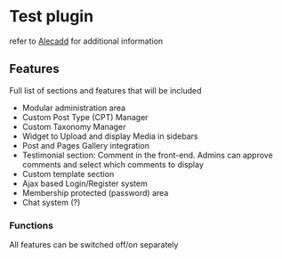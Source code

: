 # Test plugin

refer to [Alecadd](https://www.youtube.com/watch?v=TYhNcRQShig) for additional information

## Features
Full list of sections and features that will be included

* Modular administration area
* Custom Post Type (CPT) Manager
* Custom Taxonomy Manager
* Widget to Upload and display Media in sidebars
* Post and Pages Gallery integration
* Testimonial section: Comment in the front-end. Admins can approve comments and select which comments to display
* Custom template section
* Ajax based Login/Register system
* Membership protected (password) area
* Chat system (?)

### Functions

All features can be switched off/on separately
